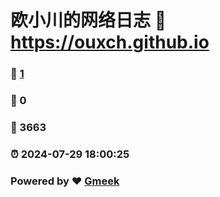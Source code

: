 # 欧小川的网络日志 :link: https://ouxch.github.io 
### :page_facing_up: [1](https://ouxch.github.io/tag.html) 
### :speech_balloon: 0 
### :hibiscus: 3663 
### :alarm_clock: 2024-07-29 18:00:25 
### Powered by :heart: [Gmeek](https://github.com/Meekdai/Gmeek)
